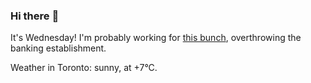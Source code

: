 ### Hi there :wave:

It's Wednesday! I'm probably working for [this bunch](https://github.com/kohofinancial), overthrowing the banking establishment.

Weather in Toronto: sunny, at +7°C.
